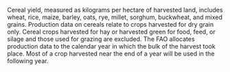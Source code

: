 Cereal yield, measured as kilograms per hectare of harvested land, includes wheat, rice, maize, barley, oats, rye, millet, sorghum, buckwheat, and mixed grains. Production data on cereals relate to crops harvested for dry grain only. Cereal crops harvested for hay or harvested green for food, feed, or silage and those used for grazing are excluded. The FAO allocates production data to the calendar year in which the bulk of the harvest took place. Most of a crop harvested near the end of a year will be used in the following year.